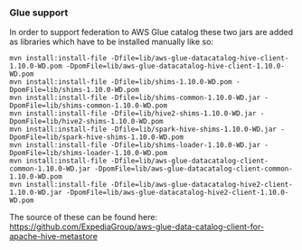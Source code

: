 ### Glue support

In order to support federation to AWS Glue catalog these two jars are added as libraries which have to be installed manually like so:
```
mvn install:install-file -Dfile=lib/aws-glue-datacatalog-hive-client-1.10.0-WD.pom -DpomFile=lib/aws-glue-datacatalog-hive-client-1.10.0-WD.pom
mvn install:install-file -Dfile=lib/shims-1.10.0-WD.pom -DpomFile=lib/shims-1.10.0-WD.pom
mvn install:install-file -Dfile=lib/shims-common-1.10.0-WD.jar -DpomFile=lib/shims-common-1.10.0-WD.pom
mvn install:install-file -Dfile=lib/hive2-shims-1.10.0-WD.jar -DpomFile=lib/hive2-shims-1.10.0-WD.pom
mvn install:install-file -Dfile=lib/spark-hive-shims-1.10.0-WD.jar -DpomFile=lib/spark-hive-shims-1.10.0-WD.pom
mvn install:install-file -Dfile=lib/shims-loader-1.10.0-WD.jar -DpomFile=lib/shims-loader-1.10.0-WD.pom
mvn install:install-file -Dfile=lib/aws-glue-datacatalog-client-common-1.10.0-WD.jar -DpomFile=lib/aws-glue-datacatalog-client-common-1.10.0-WD.pom
mvn install:install-file -Dfile=lib/aws-glue-datacatalog-hive2-client-1.10.0-WD.jar -DpomFile=lib/aws-glue-datacatalog-hive2-client-1.10.0-WD.pom
```

The source of these can be found here: https://github.com/ExpediaGroup/aws-glue-data-catalog-client-for-apache-hive-metastore
